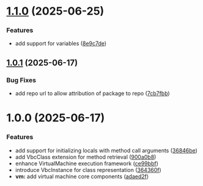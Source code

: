 # [1.1.0](https://github.com/DuncanMcPherson/vectra-vm/compare/v1.0.1...v1.1.0) (2025-06-25)


### Features

* add support for variables ([8e9c7de](https://github.com/DuncanMcPherson/vectra-vm/commit/8e9c7decc75338cd54cd5e1f53dcaeee48893d33))

## [1.0.1](https://github.com/DuncanMcPherson/vectra-vm/compare/v1.0.0...v1.0.1) (2025-06-17)


### Bug Fixes

* add repo url to allow attribution of package to repo ([7cb7fbb](https://github.com/DuncanMcPherson/vectra-vm/commit/7cb7fbbf73a14169ff0ba9b69b6d7bb4ef7956c3))

# 1.0.0 (2025-06-17)


### Features

* add support for initializing locals with method call arguments ([36846be](https://github.com/DuncanMcPherson/vectra-vm/commit/36846be5579ca731f5772b9b71c71145fc16bab3))
* add VbcClass extension for method retrieval ([900a0b8](https://github.com/DuncanMcPherson/vectra-vm/commit/900a0b8a4d00343dbc0bcd0cd7b99f5298647bb2))
* enhance VirtualMachine execution framework ([ce99bbf](https://github.com/DuncanMcPherson/vectra-vm/commit/ce99bbf6bd6ac2328030a8d3f78daf94f4828fc9))
* introduce VbcInstance for class representation ([364360f](https://github.com/DuncanMcPherson/vectra-vm/commit/364360f4a107f2335da847e4e276e9cb21a306b9))
* **vm:** add virtual machine core components ([adaed2f](https://github.com/DuncanMcPherson/vectra-vm/commit/adaed2f52773a977efb60ce68d2128d62f799a2e))
